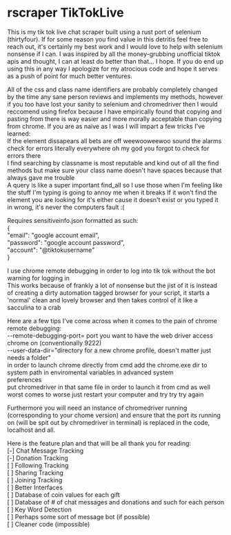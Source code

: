 # rscraper TikTokLive
This is my tik tok live chat scraper built using a rust port of selenium (thirtyfour). If for some reason you find value in this detritis feel free to reach out, it's certainly my best work and I would love to help with selenium nonsense if I can. I was inspired by all the money-grubbing unofficial tiktok apis and thought, I can at least do better than that... I hope. If you do end up using this in any way I apologize for my atrocious code and hope it serves as a push of point for much better ventures.  

All of the css and class name identifiers are probably completely changed by the time any sane person reviews and implements my methods, however if you too have lost your sanity to selenium and chromedriver then I would reccomend using firefox because I have empirically found that copying and pasting from there is way easier and more morally acceptable than copying from chrome. If you are as naive as I was I will impart a few tricks I've learned:  
    If the element dissapears all bets are off weewooweewoo sound the alarms check for errors literally everywhere oh my god you forgot to check for errors there  
    I find searching by classname is most reputable and kind out of all the find methods but make sure your class name doesn't have spaces because that always gave me trouble  
    A query is like a super important find_all so I use those when I'm feeling like the stuff I'm typing is going to annoy me when it breaks
    If it won't find the element you are looking for it's either cause it doesn't exist or you typed it in wrong, it's never the computers fault :\(
    

Requires sensitiveinfo.json formatted as such:  
{  
    "email": "google account email",  
    "password": "google account password",  
    "account": "@tiktokusername"  
}  

I use chrome remote debugging in order to log into tik tok without the bot warning for logging in  
This works because of frankly a lot of nonsense but the jist of it is instead of creating a dirty automation tagged browser for your script, it starts a 'normal' clean and lovely browser and then takes control of it like a sacculina to a crab  

Here are a few tips I've come across when it comes to the pain of chrome remote debugging:  
    --remote-debugging-port= port you want to have the web driver access chrome on (conventionally 9222)  
    --user-data-dir="directory for a new chrome profile, doesn't matter just needs a folder"  
    in order to launch chrome directly from cmd add the chrome.exe dir to system path in enviromental variables in advanced system  
    preferences  
    put chromedriver in that same file in order to launch it from cmd as well  
    worst comes to worse just restart your computer and try try try again
    
Furthermore you will need an instance of chromedriver running (corresponding to your chome version) and ensure that the port its running on (will be spit out by chromedriver in terminal) is replaced in the code, localhost and all.  

Here is the feature plan and that will be all thank you for reading:  
\[-\] Chat Message Tracking  
\[-\] Donation Tracking  
\[ \] Following Tracking  
\[ \] Sharing Tracking  
\[ \] Joining Tracking  
\[ \] Better Interfaces  
\[ \] Database of coin values for each gift  
\[ \] Database of # of chat messages and donations and such for each person  
\[ \] Key Word Detection  
\[ \] Perhaps some sort of message bot \(if possible\)  
\[ \] Cleaner code \(impossible\)  

